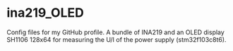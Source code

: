 # ina219_OLED
Config files for my GitHub profile.
A bundle of INA219 and an OLED display SH1106 128x64 for measuring the U/I of the power supply (stm32f103c8t6).
